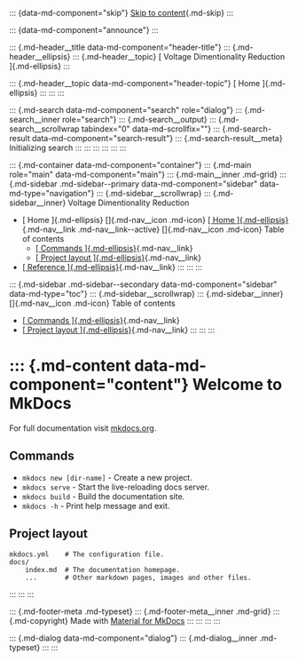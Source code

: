 ::: {data-md-component="skip"}
[Skip to content](#welcome-to-mkdocs){.md-skip}
:::

::: {data-md-component="announce"}
:::

::: {.md-header__title data-md-component="header-title"}
::: {.md-header__ellipsis}
::: {.md-header__topic}
[ Voltage Dimentionality Reduction ]{.md-ellipsis}
:::

::: {.md-header__topic data-md-component="header-topic"}
[ Home ]{.md-ellipsis}
:::
:::
:::

::: {.md-search data-md-component="search" role="dialog"}
::: {.md-search__inner role="search"}
::: {.md-search__output}
::: {.md-search__scrollwrap tabindex="0" data-md-scrollfix=""}
::: {.md-search-result data-md-component="search-result"}
::: {.md-search-result__meta}
Initializing search
:::
:::
:::
:::
:::
:::

::: {.md-container data-md-component="container"}
::: {.md-main role="main" data-md-component="main"}
::: {.md-main__inner .md-grid}
::: {.md-sidebar .md-sidebar--primary data-md-component="sidebar" data-md-type="navigation"}
::: {.md-sidebar__scrollwrap}
::: {.md-sidebar__inner}
Voltage Dimentionality Reduction

-   [ Home ]{.md-ellipsis} []{.md-nav__icon .md-icon} [[ Home
    ]{.md-ellipsis}](.){.md-nav__link .md-nav__link--active}
    []{.md-nav__icon .md-icon} Table of contents
    -   [[ Commands ]{.md-ellipsis}](#commands){.md-nav__link}
    -   [[ Project layout
        ]{.md-ellipsis}](#project-layout){.md-nav__link}
-   [[ Reference ]{.md-ellipsis}](reference/){.md-nav__link}
:::
:::
:::

::: {.md-sidebar .md-sidebar--secondary data-md-component="sidebar" data-md-type="toc"}
::: {.md-sidebar__scrollwrap}
::: {.md-sidebar__inner}
[]{.md-nav__icon .md-icon} Table of contents

-   [[ Commands ]{.md-ellipsis}](#commands){.md-nav__link}
-   [[ Project layout ]{.md-ellipsis}](#project-layout){.md-nav__link}
:::
:::
:::

::: {.md-content data-md-component="content"}
Welcome to MkDocs
=================

For full documentation visit [mkdocs.org](https://www.mkdocs.org).

Commands
--------

-   `mkdocs new [dir-name]` - Create a new project.
-   `mkdocs serve` - Start the live-reloading docs server.
-   `mkdocs build` - Build the documentation site.
-   `mkdocs -h` - Print help message and exit.

Project layout
--------------

    mkdocs.yml    # The configuration file.
    docs/
        index.md  # The documentation homepage.
        ...       # Other markdown pages, images and other files.
:::
:::
:::

::: {.md-footer-meta .md-typeset}
::: {.md-footer-meta__inner .md-grid}
::: {.md-copyright}
Made with [Material for
MkDocs](https://squidfunk.github.io/mkdocs-material/)
:::
:::
:::
:::

::: {.md-dialog data-md-component="dialog"}
::: {.md-dialog__inner .md-typeset}
:::
:::
